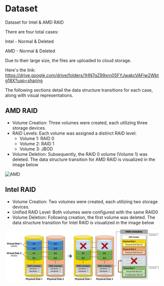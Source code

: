 # Dataset

Dataset for Intel & AMD RAID

There are four total cases:

Intel - Normal & Deleted

AMD - Normal & Deleted

Due to their large size, the files are uploaded to cloud storage.

Here's the link: https://drive.google.com/drive/folders/1HN7gZ99xrn05FYJwakcVAFjw2Wbtg18X?usp=sharing

The following sections detail the data structure transitions for each case, along with visual representations.

## AMD RAID

- Volume Creation: Three volumes were created, each utilizing three storage devices.
- RAID Levels: Each volume was assigned a distinct RAID level:
    - Volume 1: RAID 0
    - Volume 2: RAID 1
    - Volume 3: JBOD
- Volume Deletion: Subsequently, the RAID 0 volume (Volume 1) was deleted.
The data structure transition for AMD RAID is visualized in the image below

![AMD](/AIRR/src/img/AMD%20delete.png)

## Intel RAID

- Volume Creation: Two volumes were created, each utilizing two storage devices.
- Unified RAID Level: Both volumes were configured with the same RAID0
- Volume Deletion: Following creation, the first volume was deleted.
The data structure transition for Intel RAID is visualized in the image below

![Intel](/src/img/Intel%20delete.png)


